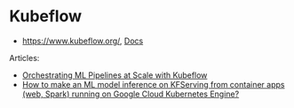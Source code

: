 # Kubeflow

* <https://www.kubeflow.org/>, [Docs](https://www.kubeflow.org/docs/)

Articles:

* [Orchestrating ML Pipelines at Scale with Kubeflow](https://www.iguazio.com/blog/orchestrating-ml-pipelines-scale-kubeflow/)
* [How to make an ML model inference on KFServing from container apps (web, Spark) running on Google Cloud Kubernetes Engine?](https://medium.com/google-cloud/how-to-make-an-ml-model-inference-on-kfserving-from-container-apps-web-spark-running-on-google-c50ca849c9f0)